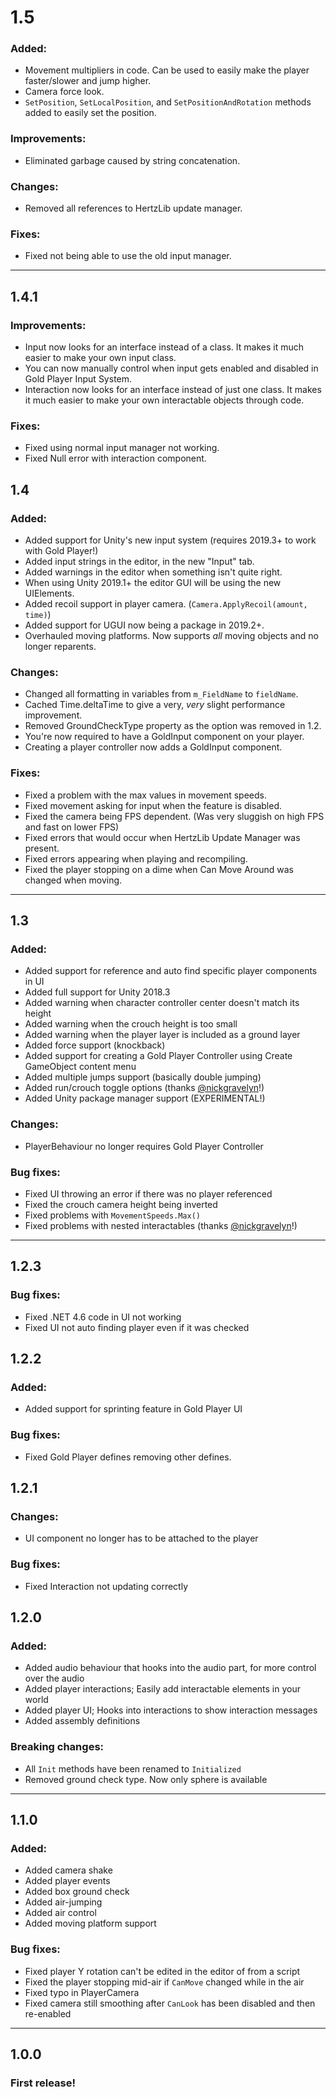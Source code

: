 # 1.5
### Added:
- Movement multipliers in code. Can be used to easily make the player faster/slower and jump higher.
- Camera force look.
- `SetPosition`, `SetLocalPosition`, and `SetPositionAndRotation` methods added to easily set the position.

### Improvements:
- Eliminated garbage caused by string concatenation.

### Changes:
- Removed all references to HertzLib update manager.

### Fixes:
- Fixed not being able to use the old input manager.

---

## 1.4.1
### Improvements:
- Input now looks for an interface instead of a class. It makes it much easier to make your own input class.
- You can now manually control when input gets enabled and disabled in Gold Player Input System.
- Interaction now looks for an interface instead of just one class. It makes it much easier to make your own interactable objects through code.

### Fixes:
- Fixed using normal input manager not working.
- Fixed Null error with interaction component.

## 1.4
### Added:
- Added support for Unity's new input system (requires 2019.3+ to work with Gold Player!)
- Added input strings in the editor, in the new "Input" tab.
- Added warnings in the editor when something isn't quite right.
- When using Unity 2019.1+ the editor GUI will be using the new UIElements.
- Added recoil support in player camera. (`Camera.ApplyRecoil(amount, time)`)
- Added support for UGUI now being a package in 2019.2+.
- Overhauled moving platforms. Now supports *all* moving objects and no longer reparents.

### Changes:
- Changed all formatting in variables from `m_FieldName` to `fieldName`.
- Cached Time.deltaTime to give a very, *very* slight performance improvement.
- Removed GroundCheckType property as the option was removed in 1.2.
- You're now required to have a GoldInput component on your player.
- Creating a player controller now adds a GoldInput component.

### Fixes:
- Fixed a problem with the max values in movement speeds.
- Fixed movement asking for input when the feature is disabled.
- Fixed the camera being FPS dependent. (Was very sluggish on high FPS and fast on lower FPS)
- Fixed errors that would occur when HertzLib Update Manager was present.
- Fixed errors appearing when playing and recompiling.
- Fixed the player stopping on a dime when Can Move Around was changed when moving.

---

## 1.3
### Added:
- Added support for reference and auto find specific player components in UI
- Added full support for Unity 2018.3
- Added warning when character controller center doesn't match its height
- Added warning when the crouch height is too small
- Added warning when the player layer is included as a ground layer
- Added force support (knockback)
- Added support for creating a Gold Player Controller using Create GameObject content menu
- Added multiple jumps support (basically double jumping)
- Added run/crouch toggle options (thanks [@nickgravelyn](https://github.com/nickgravelyn)!)
- Added Unity package manager support (EXPERIMENTAL!)

### Changes:
- PlayerBehaviour no longer requires Gold Player Controller

### Bug fixes:
- Fixed UI throwing an error if there was no player referenced
- Fixed the crouch camera height being inverted
- Fixed problems with `MovementSpeeds.Max()`
- Fixed problems with nested interactables (thanks [@nickgravelyn](https://github.com/nickgravelyn)!)

---

## 1.2.3
### Bug fixes:
- Fixed .NET 4.6 code in UI not working
- Fixed UI not auto finding player even if it was checked

## 1.2.2
### Added:
- Added support for sprinting feature in Gold Player UI

### Bug fixes:
- Fixed Gold Player defines removing other defines.

## 1.2.1
### Changes:
- UI component no longer has to be attached to the player

### Bug fixes:
- Fixed Interaction not updating correctly

## 1.2.0
### Added:
- Added audio behaviour that hooks into the audio part, for more control over the audio
- Added player interactions; Easily add interactable elements in your world
- Added player UI; Hooks into interactions to show interaction messages
- Added assembly definitions

### Breaking changes:
- All `Init` methods have been renamed to `Initialized`
- Removed ground check type. Now only sphere is available

---

## 1.1.0
### Added:
- Added camera shake
- Added player events
- Added box ground check
- Added air-jumping
- Added air control
- Added moving platform support

### Bug fixes:
- Fixed player Y rotation can't be edited in the editor of from a script
- Fixed the player stopping mid-air if `CanMove` changed while in the air
- Fixed typo in PlayerCamera
- Fixed camera still smoothing after `CanLook` has been disabled and then re-enabled

---

## 1.0.0
### First release!
